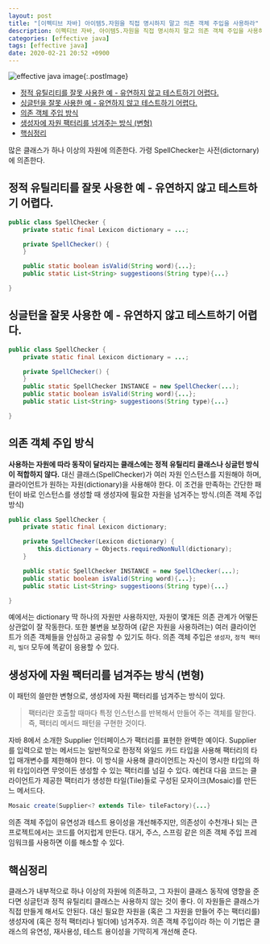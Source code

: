 ```yaml
---
layout: post
title: "[이펙티브 자바] 아이템5.자원을 직접 명시하지 말고 의존 객체 주입을 사용하라"
description: 이펙티브 자바, 아이템5.자원을 직접 명시하지 말고 의존 객체 주입을 사용하라
categories: [effective java]
tags: [effective java]
date: 2020-02-21 20:52 +0900
---
```


![effective java image](https://user-images.githubusercontent.com/28615416/75598228-81ca1c00-5add-11ea-9319-e949af4e07cd.png){:.postImage}

<!-- TOC -->

- [정적 유틸리티를 잘못 사용한 예 - 유연하지 않고 테스트하기 어렵다.](#정적-유틸리티를-잘못-사용한-예---유연하지-않고-테스트하기-어렵다)
- [싱글턴을 잘못 사용한 예 - 유연하지 않고 테스트하기 어렵다.](#싱글턴을-잘못-사용한-예---유연하지-않고-테스트하기-어렵다)
- [의존 객체 주입 방식](#의존-객체-주입-방식)
- [생성자에 자원 팩터리를 넘겨주는 방식 (변형)](#생성자에-자원-팩터리를-넘겨주는-방식-변형)
- [핵심정리](#핵심정리)

<!-- /TOC -->

많은 클래스가 하나 이상의 자원에 의존한다. 가령 SpellChecker는 사전(dictornary)에 의존한다.

## 정적 유틸리티를 잘못 사용한 예 - 유연하지 않고 테스트하기 어렵다.

```java
public class SpellChecker {
    private static final Lexicon dictionary = ...;

    private SpellChecker() {
    }

    public static boolean isValid(String word){...};
    public static List<String> suggestioons(String type){...}

}
```

## 싱글턴을 잘못 사용한 예 - 유연하지 않고 테스트하기 어렵다.

```java
public class SpellChecker {
    private static final Lexicon dictionary = ...;

    private SpellChecker() {
    }
    public static SpellChecker INSTANCE = new SpellChecker(...);
    public static boolean isValid(String word){...};
    public static List<String> suggestioons(String type){...}

}
```

## 의존 객체 주입 방식

**사용하는 자원에 따라 동작이 달라지는 클래스에는 정적 유틸리티 클래스나 싱글턴 방식이 적합하지 않다.**
대신 클래스(SpellChecker)가 여러 자원 인스턴스를 지원해야 하며, 클라이언트가 원하는 자원(dictionary)을 사용해야 한다. 이 조건을 만족하는 간단한 패턴이 바로 인스턴스를 생성할 때 생성자에 필요한 자원을 넘겨주는 방식.(의존 객체 주입 방식)

```java
public class SpellChecker {
    private static final Lexicon dictionary;

    private SpellChecker(Lexicon dictionary) {
        this.dictionary = Objects.requiredNonNull(dictionary);
    }

    public static SpellChecker INSTANCE = new SpellChecker(...);
    public static boolean isValid(String word){...};
    public static List<String> suggestioons(String type){...}

}
```

예에서는 dictionary 딱 하나의 자원만 사용하지만, 자원이 몇개든 의존 관계가 어떻든 상관없이 잘 작동한다. 또한 불변을 보장하여 (같은 자원을 사용하려는) 여러 클라이언트가 의존 객체들을 안심하고 공유할 수 있기도 하다. 의존 객체 주입은 `생성자`, `정적 팩터리`, `빌더` 모두에 똑같이 응용할 수 있다.

## 생성자에 자원 팩터리를 넘겨주는 방식 (변형)

이 패턴의 쓸만한 변형으로, 생성자에 자원 팩터리를 넘겨주는 방식이 있다.

> 팩터리란 호출할 때마다 특정 인스턴스를 반복해서 만들어 주는 객체를 말한다. 즉, 팩터리 메서드 패턴을 구현한 것이다.

자바 8에서 소개한 Supplier<T> 인터페이스가 팩터리를 표현한 완벽한 예이다. Supplier<T>를 입력으로 받는 메서드는 일반적으로 한정적 와일드 카드 타입을 사용해 팩터리의 타입 매개변수를 제한해야 한다. 이 방식을 사용해 클라이언트는 자신이 명시한 타입의 하위 타입이라면 무엇이든 생성할 수 있는 팩터리를 넘길 수 있다. 예컨대 다음 코드는 클라이언트가 제공한 팩터리가 생성한 타일(Tile)들로 구성된 모자이크(Mosaic)를 만든느 메서드다.

```java
Mosaic create(Supplier<? extends Tile> tileFactory){...}
```

의존 객체 주입이 유연성과 테스트 용이성을 개선해주지만, 의존성이 수천개나 되는 큰 프로젝트에서는 코드를 어지럽게 만든다. 대거, 주스, 스프링 같은 의존 객체 주입 프레임워크를 사용하면 이를 해소할 수 있다.

## 핵심정리

클래스가 내부적으로 하나 이상의 자원에 의존하고, 그 자원이 클래스 동작에 영향을 준다면 싱글턴과 정적 유틸리티 클래스는 사용하지 않는 것이 좋다. 이 자원들은 클래스가 직접 만들게 해서도 안된다. 대신 필요한 자원을 (혹은 그 자원을 만들어 주는 팩터리를) 생성자에 (혹은 정적 팩터리나 빌더에) 넘겨주자. 의존 객체 주입이라 하는 이 기법은 클래스의 유연성, 재사용성, 테스트 용이성을 기막히게 개선해 준다.
